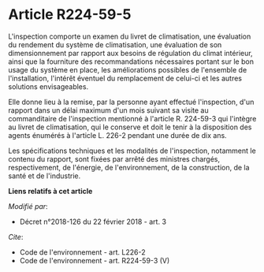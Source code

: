 # Article R224-59-5

L'inspection comporte un examen du livret de climatisation, une évaluation du rendement du système de climatisation, une
évaluation de son dimensionnement par rapport aux besoins de régulation du climat intérieur, ainsi que la fourniture des
recommandations nécessaires portant sur le bon usage du système en place, les améliorations possibles de l'ensemble de
l'installation, l'intérêt éventuel du remplacement de celui-ci et les autres solutions envisageables. 

Elle donne lieu à la remise, par la personne ayant effectué l'inspection, d'un rapport dans un délai maximum d'un mois
suivant sa visite au commanditaire de l'inspection mentionné à l'article R. 224-59-3 qui l'intègre au livret de
climatisation, qui le conserve et doit le tenir à la disposition des agents énumérés à l'article L. 226-2 pendant une durée
de dix ans. 

Les spécifications techniques et les modalités de l'inspection, notamment le contenu du rapport, sont fixées par arrêté des
ministres chargés, respectivement, de l'énergie, de l'environnement, de la construction, de la santé et de l'industrie.

**Liens relatifs à cet article**

_Modifié par_:

  - Décret n°2018-126 du 22 février 2018 - art. 3

_Cite_:

  - Code de l'environnement - art. L226-2
  - Code de l'environnement - art. R224-59-3 (V)
